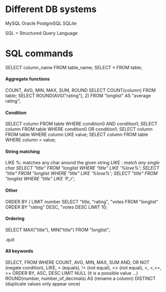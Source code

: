 # Different DB systems
MySQL
Oracle
PostgreSQL
SQLite

SQL = Structured Query Language


# SQL commands

SELECT column_name FROM table_name;
SELECT * FROM table;


#### Aggregate functions
COUNT, AVG, MIN, MAX, SUM, ROUND
SELECT COUNT(column) FROM table;
SELECT ROUND(AVG("rating"), 2) FROM "longlist" AS "average rating";


#### Condition
SELECT column FROM table WHERE condition0 AND condition1;
SELECT column FROM table WHERE condition0 OR condition1;
SELECT column FROM table WHERE column LIKE value;
SELECT column FROM table WHERE column = value;

#### String matching
LIKE %: matches any char around the given string 
LIKE _: match any single char
SELECT "title" FROM "longlist WHERE "title" LIKE '%love%';
SELECT "title" FROM "longlist WHERE "title" LIKE '%love%';
SELECT "title" FROM "longlist WHERE "title" LIKE 'P_r_';

#### Other
ORDER BY / LIMIT number
SELECT "title, "rating", "votes FROM "longlist" ORDER BY "rating" DESC, "votes DESC LIMIT 10;

#### Ordering
SELECT MAX("title"), MIN("title") FROM "longlist";

.quit


#### All keywords
SELECT, FROM
WHERE
COUNT, AVG, MIN, MAX, SUM
AND, OR
NOT (negate condition), LIKE, = (equals), != (not equal), <> (not equal), <, <,<=, >=
ORDER BY, ASC, DESC
LIMIT
NULL (it is a possible value ...)
ROUND(number, number_of_decimals)
AS (rename a column)
DISTINCT (duplicate values only appear once)